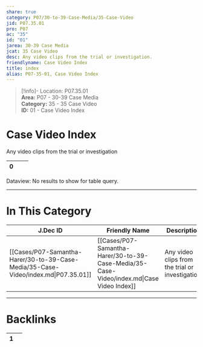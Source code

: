```yaml
---  
share: true  
category: P07/30-to-39-Case-Media/35-Case-Video  
jid: P07.35.01  
pro: P07  
ac: "35"  
id: "01"  
jarea: 30-39 Case Media  
jcat: 35 Case Video  
desc: Any video clips from the trial or investigation.  
friendlyname: Case Video Index  
title: index  
alias: P07-35-01, Case Video Index  
---  
```

  
>[!info]- Location: P07.35.01  
>**Area:** P07 - 30-39 Case Media  
>**Category:** 35 - 35 Case Video  
>**ID:** 01 - Case Video Index  
  
# Case Video Index  
  
Any video clips from the trial or investigation  
  
   
<div><table class="dataview table-view-table"><thead class="table-view-thead"><tr class="table-view-tr-header"><th class="table-view-th"><span></span><span class="dataview small-text">0</span></th><th class="table-view-th"><span></span></th><th class="table-view-th"><span></span></th></tr></thead><tbody class="table-view-tbody"></tbody></table><div class="dataview dataview-error-box"><p class="dataview dataview-error-message">Dataview: No results to show for table query.</p></div></div>  
  
---  
# In This Category  
  
| J.Dec ID                                                                           | Friendly Name                                                                             | Description                                      |  
| ---------------------------------------------------------------------------------- | ----------------------------------------------------------------------------------------- | ------------------------------------------------ |  
| [[Cases/P07-Samantha-Harer/30-to-39-Case-Media/35-Case-Video/index.md\|P07.35.01]] | [[Cases/P07-Samantha-Harer/30-to-39-Case-Media/35-Case-Video/index.md\|Case Video Index]] | Any video clips from the trial or investigation. |  
  
  
---  
# Backlinks  
<div><table class="dataview table-view-table"><thead class="table-view-thead"><tr class="table-view-tr-header"><th class="table-view-th"><span></span><span class="dataview small-text">1</span></th><th class="table-view-th"><span></span></th></tr></thead><tbody class="table-view-tbody"></tbody></table></div>